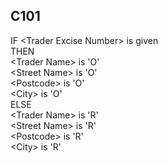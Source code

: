 ## C101
IF &lt;Trader Excise Number&gt; is given  
THEN  
  &lt;Trader Name&gt; is 'O'  
  &lt;Street Name&gt; is 'O'  
  &lt;Postcode&gt; is 'O'  
  &lt;City&gt; is 'O'  
ELSE  
  &lt;Trader Name&gt; is 'R'  
  &lt;Street Name&gt; is 'R'  
  &lt;Postcode&gt; is 'R'  
  &lt;City&gt; is 'R'

